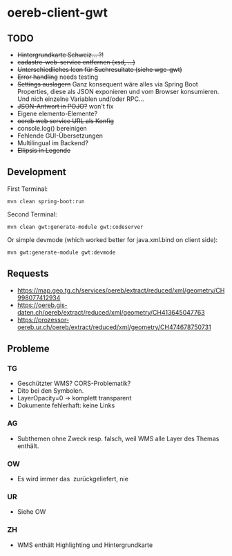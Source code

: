 # oereb-client-gwt

## TODO
- ~~Hintergrundkarte Schweiz... ?!~~
- ~~cadastre-web-service entfernen (xsd, ...)~~
- ~~Unterschiedliches Icon für Suchresultate (siehe wgc-gwt)~~
- ~~Error handling~~ needs testing
- ~~Settings auslagern~~ Ganz konsequent wäre alles via Spring Boot Properties, diese als JSON exponieren und vom Browser konsumieren. Und nich einzelne Variablen und/oder RPC...
- ~~JSON-Antwort in POJO?~~ won't fix
- Eigene elemento-Elemente?
- ~~oereb web service URL als Konfig~~
- console.log() bereinigen
- Fehlende GUI-Übersetzungen
- Multilingual im Backend?
- ~~Ellipsis in Legende~~

## Development

First Terminal:
```
mvn clean spring-boot:run
```

Second Terminal:
```
mvn clean gwt:generate-module gwt:codeserver
```

Or simple devmode (which worked better for java.xml.bind on client side):
```
mvn gwt:generate-module gwt:devmode 
```

## Requests

- https://map.geo.tg.ch/services/oereb/extract/reduced/xml/geometry/CH998077412934
- https://oereb.gis-daten.ch/oereb/extract/reduced/xml/geometry/CH413645047763
- https://prozessor-oereb.ur.ch/oereb/extract/reduced/xml/geometry/CH474678750731

## Probleme

### TG
- Geschützter WMS? CORS-Problematik?
- Dito bei den Symbolen.
- LayerOpacity=0 -> komplett transparent
- Dokumente fehlerhaft: keine Links

### AG
- Subthemen ohne Zweck resp. falsch, weil WMS alle Layer des Themas enthält.

### OW
- Es wird immer das <Image> zurückgeliefert, nie <ReferenceWMS>

### UR
- Siehe OW

### ZH
- WMS enthält Highlighting und Hintergrundkarte
